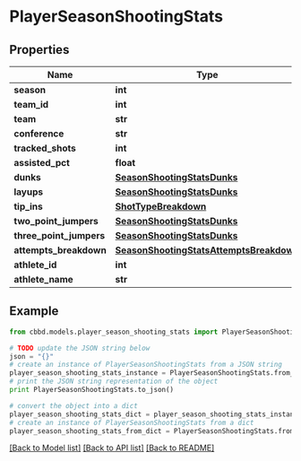 # PlayerSeasonShootingStats


## Properties
Name | Type | Description | Notes
------------ | ------------- | ------------- | -------------
**season** | **int** |  | 
**team_id** | **int** |  | 
**team** | **str** |  | 
**conference** | **str** |  | 
**tracked_shots** | **int** |  | 
**assisted_pct** | **float** |  | 
**dunks** | [**SeasonShootingStatsDunks**](SeasonShootingStatsDunks.md) |  | 
**layups** | [**SeasonShootingStatsDunks**](SeasonShootingStatsDunks.md) |  | 
**tip_ins** | [**ShotTypeBreakdown**](ShotTypeBreakdown.md) |  | 
**two_point_jumpers** | [**SeasonShootingStatsDunks**](SeasonShootingStatsDunks.md) |  | 
**three_point_jumpers** | [**SeasonShootingStatsDunks**](SeasonShootingStatsDunks.md) |  | 
**attempts_breakdown** | [**SeasonShootingStatsAttemptsBreakdown**](SeasonShootingStatsAttemptsBreakdown.md) |  | 
**athlete_id** | **int** |  | 
**athlete_name** | **str** |  | 

## Example

```python
from cbbd.models.player_season_shooting_stats import PlayerSeasonShootingStats

# TODO update the JSON string below
json = "{}"
# create an instance of PlayerSeasonShootingStats from a JSON string
player_season_shooting_stats_instance = PlayerSeasonShootingStats.from_json(json)
# print the JSON string representation of the object
print PlayerSeasonShootingStats.to_json()

# convert the object into a dict
player_season_shooting_stats_dict = player_season_shooting_stats_instance.to_dict()
# create an instance of PlayerSeasonShootingStats from a dict
player_season_shooting_stats_from_dict = PlayerSeasonShootingStats.from_dict(player_season_shooting_stats_dict)
```
[[Back to Model list]](../README.md#documentation-for-models) [[Back to API list]](../README.md#documentation-for-api-endpoints) [[Back to README]](../README.md)


